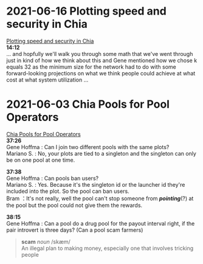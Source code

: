 # 2021-06-16 Plotting speed and security in Chia  
[Plotting speed and security in Chia](https://youtube.com/watch?v=YREMKqXqRdE)  
__14:12__  
... and hopfully we'll walk you through some math that we've went through just in kind of how we think about this and Gene mentioned how we chose k equals 32 as the minimum size for the network had to do with some forward-looking projections on what we think people could achieve at what cost at what system utilization ...


# 2021-06-03 Chia Pools for Pool Operators  
[Chia Pools for Pool Operators](https://youtube.com/watch?v=XzSZwxowPzw)   
__37:26__  
Gene Hoffma : Can I join two different pools with the same plots?  
Mariano S. : No, your plots are tied to a singleton and the singleton can only be on one pool at one time.  

__37:38__  
Gene Hoffma : Can pools ban users?  
Mariano S. : Yes. Because it's the singleton id or the launcher id they're included into the plot. So the pool can ban users.  
Bram       ：It's not really, well the pool can't stop someone from ___pointing___(?) at the pool but the pool could not give them the rewards.  

__38:15__  
Gene Hoffma : Can a pool do a drug pool for the payout interval right, if the pair introvert is three days? (Can a pool scam farmers)   
> **scam** _noun_ /skæm/  
> An illegal plan to making money, especially one that involves tricking people
